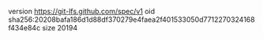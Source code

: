version https://git-lfs.github.com/spec/v1
oid sha256:20208bafa186d1d88df370279e4faea2f401533050d7712270324168f434e84c
size 20194
